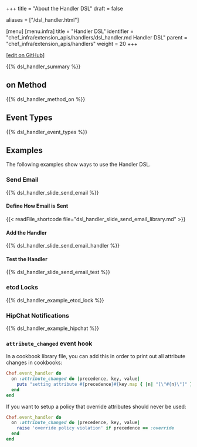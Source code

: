 +++
title = "About the Handler DSL"
draft = false

aliases = ["/dsl_handler.html"]

[menu]
  [menu.infra]
    title = "Handler DSL"
    identifier = "chef_infra/extension_apis/handlers/dsl_handler.md Handler DSL"
    parent = "chef_infra/extension_apis/handlers"
    weight = 20
+++

[\[edit on GitHub\]](https://github.com/chef/chef-web-docs/blob/master/content/dsl_handler.md)

{{% dsl_handler_summary %}}

## on Method

{{% dsl_handler_method_on %}}

## Event Types

{{% dsl_handler_event_types %}}

## Examples

The following examples show ways to use the Handler DSL.

### Send Email

{{% dsl_handler_slide_send_email %}}

#### Define How Email is Sent

{{< readFile_shortcode file="dsl_handler_slide_send_email_library.md" >}}

#### Add the Handler

{{% dsl_handler_slide_send_email_handler %}}

#### Test the Handler

{{% dsl_handler_slide_send_email_test %}}

### etcd Locks

{{% dsl_handler_example_etcd_lock %}}

### HipChat Notifications

{{% dsl_handler_example_hipchat %}}

### `attribute_changed` event hook

In a cookbook library file, you can add this in order to print out all
attribute changes in cookbooks:

```ruby
Chef.event_handler do
  on :attribute_changed do |precedence, key, value|
    puts "setting attribute #{precedence}#{key.map { |n| "[\"#{n}\"]" }.join} = #{value}"
  end
end
```

If you want to setup a policy that override attributes should never be
used:

```ruby
Chef.event_handler do
  on :attribute_changed do |precedence, key, value|
    raise 'override policy violation' if precedence == :override
  end
end
```
